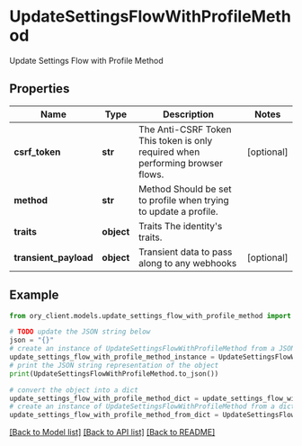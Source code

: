 # UpdateSettingsFlowWithProfileMethod

Update Settings Flow with Profile Method

## Properties

Name | Type | Description | Notes
------------ | ------------- | ------------- | -------------
**csrf_token** | **str** | The Anti-CSRF Token  This token is only required when performing browser flows. | [optional] 
**method** | **str** | Method  Should be set to profile when trying to update a profile. | 
**traits** | **object** | Traits  The identity&#39;s traits. | 
**transient_payload** | **object** | Transient data to pass along to any webhooks | [optional] 

## Example

```python
from ory_client.models.update_settings_flow_with_profile_method import UpdateSettingsFlowWithProfileMethod

# TODO update the JSON string below
json = "{}"
# create an instance of UpdateSettingsFlowWithProfileMethod from a JSON string
update_settings_flow_with_profile_method_instance = UpdateSettingsFlowWithProfileMethod.from_json(json)
# print the JSON string representation of the object
print(UpdateSettingsFlowWithProfileMethod.to_json())

# convert the object into a dict
update_settings_flow_with_profile_method_dict = update_settings_flow_with_profile_method_instance.to_dict()
# create an instance of UpdateSettingsFlowWithProfileMethod from a dict
update_settings_flow_with_profile_method_from_dict = UpdateSettingsFlowWithProfileMethod.from_dict(update_settings_flow_with_profile_method_dict)
```
[[Back to Model list]](../README.md#documentation-for-models) [[Back to API list]](../README.md#documentation-for-api-endpoints) [[Back to README]](../README.md)


